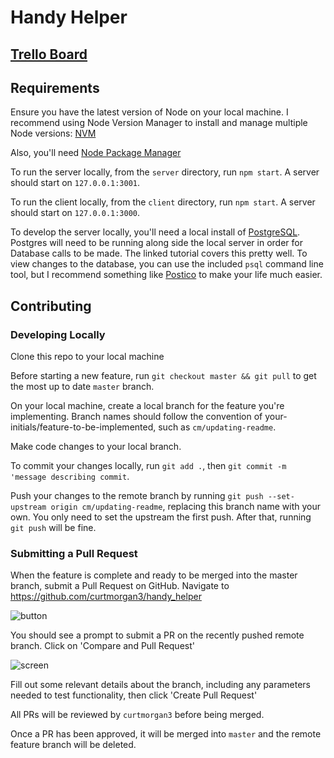 # Handy Helper 

## [Trello Board](https://trello.com/b/NZXmoSgM)

## Requirements
Ensure you have the latest version of Node on your local machine. I recommend using Node Version Manager to install and manage multiple Node versions: [NVM](https://github.com/nvm-sh/nvm/blob/master/README.md)

Also, you'll need [Node Package Manager](https://www.npmjs.com/get-npm)

To run the server locally, from the `server` directory, run `npm start`. A server should start on `127.0.0.1:3001`.

To run the client locally, from the `client` directory, run `npm start`. A server should start on `127.0.0.1:3000`.

To develop the server locally, you'll need a local install of [PostgreSQL](https://www.postgresqltutorial.com/install-postgresql/). Postgres will need to be running along side the local server in order for Database calls to be made. The linked tutorial covers this pretty well. To view changes to the database, you can use the included `psql` command line tool, but I recommend something like [Postico](https://eggerapps.at/postico/) to make your life much easier. 

## Contributing

### Developing Locally
Clone this repo to your local machine

Before starting a new feature, run `git checkout master && git pull` to get the most up to date `master` branch.

On your local machine, create a local branch for the feature you're implementing. Branch names should follow the convention of your-initials/feature-to-be-implemented, such as `cm/updating-readme`. 

Make code changes to your local branch. 

To commit your changes locally, run `git add .`, then `git commit -m 'message describing commit`.

Push your changes to the remote branch by running `git push --set-upstream origin cm/updating-readme`, replacing this branch name with your own. You only need to set the upstream the first push. After that, running `git push` will be fine. 

### Submitting a Pull Request

When the feature is complete and ready to be merged into the master branch, submit a Pull Request on GitHub. Navigate to https://github.com/curtmorgan3/handy_helper 

![button](https://github.com/curtmorgan3/handy_helper/blob/master/readme_images/pr_button.png)

You should see a prompt to submit a PR on the recently pushed remote branch. Click on 'Compare and Pull Request'

![screen](https://github.com/curtmorgan3/handy_helper/blob/master/readme_images/pr_screen.png)

Fill out some relevant details about the branch, including any parameters needed to test functionality, then click 'Create Pull Request'

All PRs will be reviewed by `curtmorgan3` before being merged. 

Once a PR has been approved, it will be merged into `master` and the remote feature branch will be deleted. 
